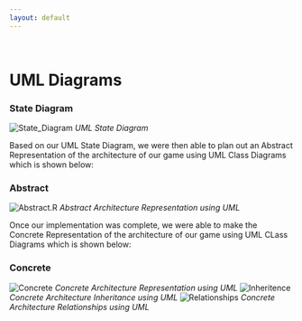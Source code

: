 ```yaml
---
layout: default
---
```

‍‍
# UML Diagrams

### State Diagram
![State_Diagram](/media/State_Diagram_4.png)
*UML State Diagram*

Based on our UML State Diagram, we were then able to plan out an Abstract Representation of the architecture of our game using UML Class Diagrams which is shown below: 

### Abstract ###
![Abstract.R](/media/Abstract%20Architecture.png)
*Abstract Architecture Representation using UML*

Once our implementation was complete, we were able to make the Concrete Representation of the architecture of our game using UML CLass Diagrams which is shown below:

### Concrete ###
![Concrete](/media/concrete.png)
*Concrete Architecture Representation using UML*
![Inheritence](/media/inheritence.png)
*Concrete Architecture Inheritance using UML*
![Relationships](/media/relationships.png)
*Concrete Architecture Relationships using UML*
